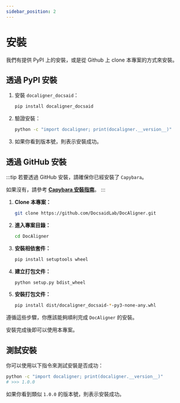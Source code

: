 ```yaml
---
sidebar_position: 2
---
```


# 安裝

我們有提供 PyPI 上的安裝，或是從 Github 上 clone 本專案的方式來安裝。

## 透過 PyPI 安裝

1. 安裝 `docaligner_docsaid`：

   ```bash
   pip install docaligner_docsaid
   ```

2. 驗證安裝：

   ```bash
   python -c "import docaligner; print(docaligner.__version__)"
   ```

3. 如果你看到版本號，則表示安裝成功。

## 透過 GitHub 安裝

:::tip
若要透過 GitHub 安裝，請確保你已經安裝了 `Capybara`。

如果沒有，請參考 [**Capybara 安裝指南**](../capybara/installation.md)。
:::

1. **Clone 本專案：**

   ```bash
   git clone https://github.com/DocsaidLab/DocAligner.git
   ```

2. **進入專案目錄：**

   ```bash
   cd DocAligner
   ```

3. **安裝相依套件：**

   ```bash
   pip install setuptools wheel
   ```

4. **建立打包文件：**

   ```bash
   python setup.py bdist_wheel
   ```

5. **安裝打包文件：**

   ```bash
   pip install dist/docaligner_docsaid-*-py3-none-any.whl
   ```

遵循這些步驟，你應該能夠順利完成 `DocAligner` 的安裝。

安裝完成後即可以使用本專案。

## 測試安裝

你可以使用以下指令來測試安裝是否成功：

```bash
python -c "import docaligner; print(docaligner.__version__)"
# >>> 1.0.0
```

如果你看到類似 `1.0.0` 的版本號，則表示安裝成功。
